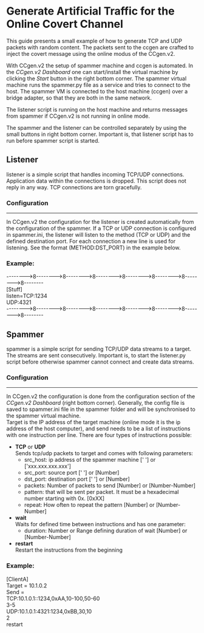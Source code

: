 # Generate Artificial Traffic for the Online Covert Channel

This guide presents a small example of how to generate TCP and UDP packets with random content. The packets sent to the ccgen are crafted to inject the covert message using the online modus of the CCgen.v2.

With CCgen.v2 the setup of spammer machine and ccgen is automated. In the *CCgen.v2 Dashboard* one can start/install the virtual machine by clicking the *Start* button in the right bottom corner. The spammer virtual machine runs the spammer.py file as a service and tries to connect to the host. The spammer VM is connected to the host machine (ccgen) over a bridge adapter, so that they are both in the same network.

The listener script is running on the host machine and returns messages from spammer if CCgen.v2 is not running in online mode.

The spammer and the listener can be controlled separately by using the small buttons in right bottom corner. Important is, that listener script has to run before spammer script is started. 

## Listener

listener is a simple script that handles incoming TCP/UDP connections. Application data within the connections is dropped. This script does not reply in any way. TCP connections are torn gracefully.

### Configuration
-------------

In CCgen.v2 the configuration for the listener is created automatically from the configuration of the spammer. If a TCP or UDP connection is configured in spammer.ini, the listener will listen to the method (TCP or UDP) and the defined destination port. For each connection a new line is used for listening. See the format (METHOD:DST_PORT) in the example below.

### Example:

-------->8-------->8-------->8-------->8-------->8-------->8-------->8--------<br>
[Stuff]<br>
listen=TCP:1234<br>
    UDP:4321<br>
-------->8-------->8-------->8-------->8-------->8-------->8-------->8--------<br>


## Spammer

spammer is a simple script for sending TCP/UDP data streams to a target. The streams are sent consecutively. Important is, to start the listener.py script before otherwise spammer cannot connect and create data streams.

### Configuration
-------------
In CCgen.v2 the configuration is done from the configuration section of the *CCgen.v2 Dashboard* (right bottom corner). Generally, the config file is saved to spammer.ini file in the spammer folder and will be synchronised to the spammer virtual machine.\
Target is the IP address of the target machine (online mode it is the ip address of the host computer), and send needs to be a list of instructions with one instruction per line. There are four types of instructions possible:
- **TCP** or **UDP**\
Sends tcp/udp packets to target and comes with following parameters:
  - src_host: ip address of the spammer machine [' '] or ['xxx.xxx.xxx.xxx']
  - src_port: source port [' '] or [Number]
  - dst_port: destination port [' '] or [Number]
  - packets: Number of packets to send [Number] or [Number-Number]
  - pattern: that will be sent per packet. It must be a hexadecimal number starting with 0x. [0xXX]
  - repeat: How often to repeat the pattern [Number] or [Number-Number]
- **wait**\
Waits for defined time between instructions and has one parameter:
  - duration: Number or Range defining duration of wait [Number] or [Number-Number]
- **restart**\
Restart the instructions from the beginning


### Example:
  
[ClientA]<br>
Target = 10.1.0.2<br>
Send =<br>
    TCP:10.1.0.1::1234,0xAA,10-100,50-60<br>
    3-5<br>
    UDP:10.1.0.1:4321:1234,0xBB,30,10<br>
    2<br>
    restart<br>
